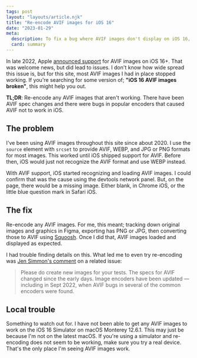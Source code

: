 ```yaml
---
tags: post
layout: "layouts/article.njk"
title: "Re-encode AVIF images for iOS 16"
date: "2023-01-29"
meta:
  description: To fix a bug where AVIF images don't display on iOS 16, you might need to re-encode your images.
  card: summary
---
```


In late 2022, Apple [announced support](https://webkit.org/blog/13152/webkit-features-in-safari-16-0/) for AVIF images on iOS 16+. That was welcome news, but did lead to issues. I don't know how wide spread this issue is, but for this site, most AVIF images I had in place stopped working. If you're searching for some version of; **"iOS 16 AVIF images broken"**, this might help you out.

**TL;DR**: Re-encode any AVIF images that aren't working. There have been AVIF spec changes and there were bugs in popular encoders that caused AVIF not to work in iOS.

## The problem

I've been using AVIF images throughout this site since about 2020. I use the `source` element with `srcset` to provide AVIF, WEBP, and JPG or PNG formats for most images. This worked until iOS shipped support for AVIF. Before then, iOS would just not recognize the AVIF format and use WEBP instead.

With AVIF support, iOS started recognizing and loading AVIF images. I could confirm that was the cause using the devtools network panel. But, on the page, there would be a missing image. Either blank, in Chrome iOS, or the little blue question mark in Safari iOS.

## The fix

Re-encode any AVIF images. For me, this meant; tracking down original images and graphics in Figma, exporting has PNG or JPG, then converting those to AVIF using [Squoosh](https://squoosh.app/). Once I did that, AVIF images loaded and displayed as expected.

I had trouble finding details on this. What led me to even try re-encoding was [Jen Simmon's comment](https://github.com/Fyrd/caniuse/issues/6505#issuecomment-1289471190) on a related issue:

> Please do create new images for your tests. The specs for AVIF changed since the early days. Image encoders have been updated — including in Sept 2022, when AVIF bugs in several of the common encoders were found.

## Local trouble

Something to watch out for. I have not been able to get any AVIF images to work on the iOS 16 Simulator on macOS Monterey 12.6.1. This may just be because I'm not on the latest macOS. If you're using a simulator and re-encoding does not seem to be working, make sure you try a real device. That's the only place I'm seeing AVIF images work.
